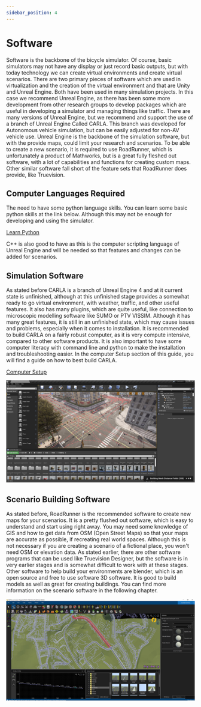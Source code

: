 ```yaml
---
sidebar_position: 4
---
```


# Software

Software is the backbone of the bicycle simulator. Of course, basic simulators may not have any display or just record basic outputs, but with today technology we can create virtual environments and create virtual scenarios. There are two primary pieces of software which are used in virtualization and the creation of the virtual environment and that are Unity and Unreal Engine. Both have been used in many simulation projects. In this case we recommend Unreal Engine, as there has been some more development from other research groups to develop packages which are useful in developing a simulator and managing things like traffic. There are many versions of Unreal Engine, but we recommend and support the use of a branch of Unreal Engine Called CARLA. This branch was developed for Autonomous vehicle simulation, but can be easily adjusted for non-AV vehicle use. Unreal Engine is the backbone of the simulation software, but with the provide maps, could limit your research and scenarios. To be able to create a new scenario, it is required to use RoadRunner, which is unfortunately a product of Mathworks, but is a great fully fleshed out software, with a lot of capabilities and functions for creating custom maps. Other similar software fall short of the feature sets that RoadRunner does provide, like Truevision.

## Computer Languages Required 

The need to have some python language skills. You can learn some basic python skills at the link below. Although this may not be enough for developing and using the simulator. 

[Learn Python](https://www.learnpython.org/)

C++ is also good to have as this is the computer scripting language of Unreal Engine and will be needed so that features and changes can be added for scenarios.

## Simulation Software

As stated before CARLA is a branch of Unreal Engine 4 and at it current state is unfinished, although at this unfinished stage provides a somewhat ready to go virtual environment, with weather, traffic, and other useful features. It also has many plugins, which are quite useful, like connection to microscopic modelling software like SUMO or PTV VISSIM. Although it has many great features, it is still in an unfinished state, which may cause issues and problems, especially when it comes to installation. It is recommended to build CARLA on a fairly robust computer, as it is very compute intensive, compared to other software products. It is also important to have some computer literacy with command line and python to make the installation and troubleshooting easier. In the computer Setup section of this guide, you will find a guide on how to best build CARLA. 

[Computer Setup](../Setup_and_Building_of_Simulator/Setup_of_Scenarios)

![Carla Setup](./CarlaExample2.jpg)


## Scenario Building Software

As stated before, RoadRunner is the recommended software to create new maps for your scenarios. It is a pretty flushed out software, which is easy to understand and start using right away. You may need some knowledge of GIS and how to get data from OSM (Open Street Maps) so that your maps are accurate as possible, if recreating real world spaces. Although this is not necessary if you are creating a scenario of a fictional place, you won't need OSM or elevation data. As stated earlier, there are other software programs that can be used like Truevision Designer, but the software is in very earlier stages and is somewhat difficult to work with at these stages. Other software to help build your environments are blender, which is an open source and free to use software 3D software. It is good to build models as well as great for creating buildings. You can find more information on the scenario software in the following chapter. 

![RoadRunner](./RoadrunnerExample.jpg)